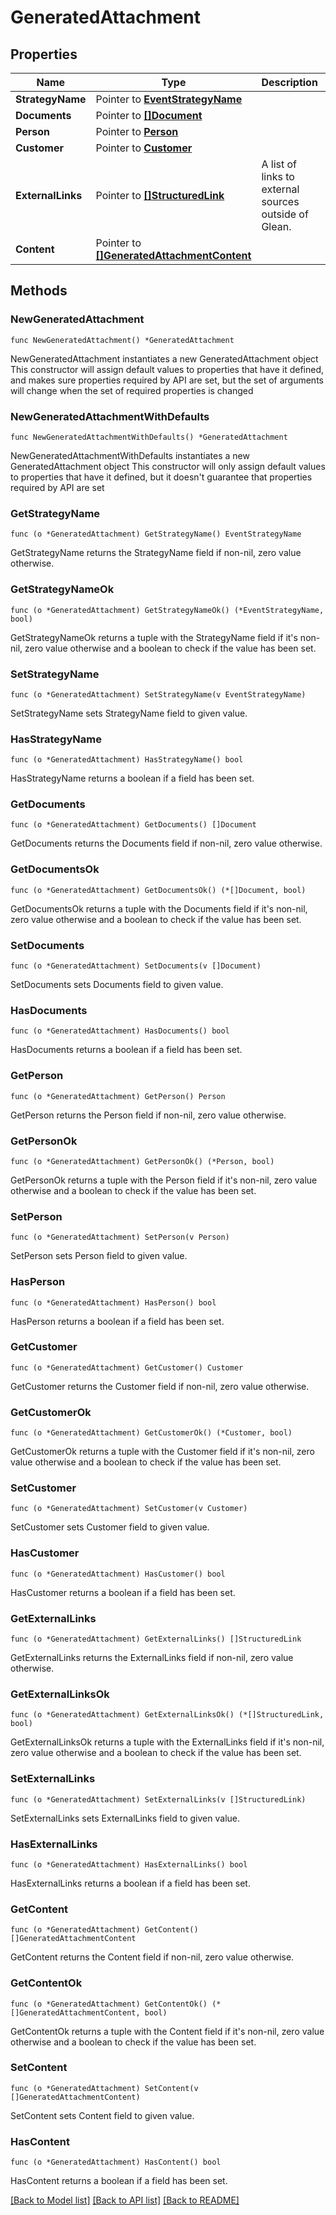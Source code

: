 # GeneratedAttachment

## Properties

Name | Type | Description | Notes
------------ | ------------- | ------------- | -------------
**StrategyName** | Pointer to [**EventStrategyName**](EventStrategyName.md) |  | [optional] 
**Documents** | Pointer to [**[]Document**](Document.md) |  | [optional] 
**Person** | Pointer to [**Person**](Person.md) |  | [optional] 
**Customer** | Pointer to [**Customer**](Customer.md) |  | [optional] 
**ExternalLinks** | Pointer to [**[]StructuredLink**](StructuredLink.md) | A list of links to external sources outside of Glean. | [optional] 
**Content** | Pointer to [**[]GeneratedAttachmentContent**](GeneratedAttachmentContent.md) |  | [optional] 

## Methods

### NewGeneratedAttachment

`func NewGeneratedAttachment() *GeneratedAttachment`

NewGeneratedAttachment instantiates a new GeneratedAttachment object
This constructor will assign default values to properties that have it defined,
and makes sure properties required by API are set, but the set of arguments
will change when the set of required properties is changed

### NewGeneratedAttachmentWithDefaults

`func NewGeneratedAttachmentWithDefaults() *GeneratedAttachment`

NewGeneratedAttachmentWithDefaults instantiates a new GeneratedAttachment object
This constructor will only assign default values to properties that have it defined,
but it doesn't guarantee that properties required by API are set

### GetStrategyName

`func (o *GeneratedAttachment) GetStrategyName() EventStrategyName`

GetStrategyName returns the StrategyName field if non-nil, zero value otherwise.

### GetStrategyNameOk

`func (o *GeneratedAttachment) GetStrategyNameOk() (*EventStrategyName, bool)`

GetStrategyNameOk returns a tuple with the StrategyName field if it's non-nil, zero value otherwise
and a boolean to check if the value has been set.

### SetStrategyName

`func (o *GeneratedAttachment) SetStrategyName(v EventStrategyName)`

SetStrategyName sets StrategyName field to given value.

### HasStrategyName

`func (o *GeneratedAttachment) HasStrategyName() bool`

HasStrategyName returns a boolean if a field has been set.

### GetDocuments

`func (o *GeneratedAttachment) GetDocuments() []Document`

GetDocuments returns the Documents field if non-nil, zero value otherwise.

### GetDocumentsOk

`func (o *GeneratedAttachment) GetDocumentsOk() (*[]Document, bool)`

GetDocumentsOk returns a tuple with the Documents field if it's non-nil, zero value otherwise
and a boolean to check if the value has been set.

### SetDocuments

`func (o *GeneratedAttachment) SetDocuments(v []Document)`

SetDocuments sets Documents field to given value.

### HasDocuments

`func (o *GeneratedAttachment) HasDocuments() bool`

HasDocuments returns a boolean if a field has been set.

### GetPerson

`func (o *GeneratedAttachment) GetPerson() Person`

GetPerson returns the Person field if non-nil, zero value otherwise.

### GetPersonOk

`func (o *GeneratedAttachment) GetPersonOk() (*Person, bool)`

GetPersonOk returns a tuple with the Person field if it's non-nil, zero value otherwise
and a boolean to check if the value has been set.

### SetPerson

`func (o *GeneratedAttachment) SetPerson(v Person)`

SetPerson sets Person field to given value.

### HasPerson

`func (o *GeneratedAttachment) HasPerson() bool`

HasPerson returns a boolean if a field has been set.

### GetCustomer

`func (o *GeneratedAttachment) GetCustomer() Customer`

GetCustomer returns the Customer field if non-nil, zero value otherwise.

### GetCustomerOk

`func (o *GeneratedAttachment) GetCustomerOk() (*Customer, bool)`

GetCustomerOk returns a tuple with the Customer field if it's non-nil, zero value otherwise
and a boolean to check if the value has been set.

### SetCustomer

`func (o *GeneratedAttachment) SetCustomer(v Customer)`

SetCustomer sets Customer field to given value.

### HasCustomer

`func (o *GeneratedAttachment) HasCustomer() bool`

HasCustomer returns a boolean if a field has been set.

### GetExternalLinks

`func (o *GeneratedAttachment) GetExternalLinks() []StructuredLink`

GetExternalLinks returns the ExternalLinks field if non-nil, zero value otherwise.

### GetExternalLinksOk

`func (o *GeneratedAttachment) GetExternalLinksOk() (*[]StructuredLink, bool)`

GetExternalLinksOk returns a tuple with the ExternalLinks field if it's non-nil, zero value otherwise
and a boolean to check if the value has been set.

### SetExternalLinks

`func (o *GeneratedAttachment) SetExternalLinks(v []StructuredLink)`

SetExternalLinks sets ExternalLinks field to given value.

### HasExternalLinks

`func (o *GeneratedAttachment) HasExternalLinks() bool`

HasExternalLinks returns a boolean if a field has been set.

### GetContent

`func (o *GeneratedAttachment) GetContent() []GeneratedAttachmentContent`

GetContent returns the Content field if non-nil, zero value otherwise.

### GetContentOk

`func (o *GeneratedAttachment) GetContentOk() (*[]GeneratedAttachmentContent, bool)`

GetContentOk returns a tuple with the Content field if it's non-nil, zero value otherwise
and a boolean to check if the value has been set.

### SetContent

`func (o *GeneratedAttachment) SetContent(v []GeneratedAttachmentContent)`

SetContent sets Content field to given value.

### HasContent

`func (o *GeneratedAttachment) HasContent() bool`

HasContent returns a boolean if a field has been set.


[[Back to Model list]](../README.md#documentation-for-models) [[Back to API list]](../README.md#documentation-for-api-endpoints) [[Back to README]](../README.md)


